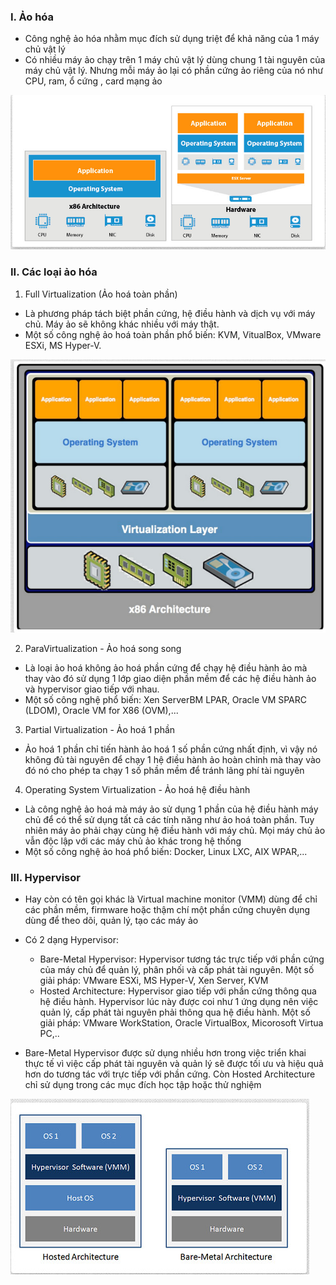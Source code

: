 ### I. Ảo hóa

- Công nghệ ảo hóa nhằm mục đích sử dụng triệt để khả năng của 1 máy chủ vật lý
- Có nhiều máy ảo chạy trên 1 máy chủ vật lý dùng chung 1 tài nguyên của máy chủ vật lý.
Nhưng mỗi máy ảo lại có phần cứng ảo riêng của nó như CPU, ram, ổ cứng , card mạng ảo

![](../%E1%BA%A2o%20h%C3%B3a%20openstack/img/%E1%BA%A2o%20ho%C3%A1/1.jpg)

### II. Các loại ảo hóa
1. Full Virtualization (Ảo hoá toàn phần)

- Là phương pháp tách biệt phần cứng, hệ điều hành và dịch vụ với máy chủ. Máy ảo sẽ không khác nhiều với máy thật.
- Một số công nghệ ảo hoá toàn phần phổ biến: KVM, VitualBox, VMware ESXi, MS Hyper-V.

![](../%E1%BA%A2o%20h%C3%B3a%20openstack/img/%E1%BA%A2o%20ho%C3%A1/2.jpg)

2. ParaVirtualization - Ảo hoá song song 
- Là loại ảo hoá không ảo hoá phần cứng để chạy hệ điều hành ảo mà thay vào đó sử dụng 1 lớp giao diện phần mềm để các hệ điều hành ảo và hypervisor giao tiếp với nhau.
- Một số công nghệ phổ biến: Xen ServerBM LPAR, Oracle VM SPARC (LDOM), Oracle VM for X86 (OVM),...

3. Partial Virtualization - Ảo hoá 1 phần 
- Ảo hoá 1 phần chỉ tiến hành ảo hoá 1 số phần cứng nhất định, vì vậy nó không đủ tài nguyên để chạy 1 hệ điều hành ảo hoàn chỉnh mà thay vào đó nó cho phép ta chạy 1 số phần mềm để tránh lãng phí tài nguyên

4. Operating System Virtualization - Ảo hoá hệ điều hành
- Là công nghệ ảo hoá mà máy ảo sử dụng 1 phần của hệ điều hành máy chủ để có thể sử dụng tất cả các tính năng như ảo hoá toàn phần. Tuy nhiên máy ảo phải chạy cùng hệ điều hành với máy chủ. Mọi máy chủ ảo vẫn độc lập với các máy chủ ảo khác trong hệ thống
- Một số công nghệ ảo hoá phổ biến: Docker, Linux LXC, AIX WPAR,...

### III. Hypervisor
- Hay còn có tên gọi khác là Virtual machine monitor (VMM) dùng để chỉ các phần mềm, firmware hoặc thậm chí một phần cứng chuyên dụng dùng để theo dõi, quản lý, tạo các máy ảo 

- Có 2 dạng Hypervisor:
  - Bare-Metal Hypervisor: Hypervisor tương tác trực tiếp với phần cứng của máy chủ để quản lý, phân phối và cấp phát tài nguyên. Một số giải pháp: VMware ESXi, MS Hyper-V, Xen Server, KVM
  - Hosted Architecture: Hypervisor giao tiếp với phần cứng thông qua hệ điều hành. Hypervisor lúc này được coi như 1 ứng dụng nên việc quản lý, cấp phát tài nguyên phải thông qua hệ điều hành. Một số giải pháp: VMware WorkStation, Oracle VirtualBox, Micorosoft Virtua PC,..
- Bare-Metal Hypervisor được sử dụng nhiều hơn trong việc triển khai thực tế vì việc cấp phát tài nguyên và quản lý sẽ được tối ưu và hiệu quả hơn do tương tác với trực tiếp với phần cứng. Còn Hosted Architecture chỉ sử dụng trong các mục đích học tập hoặc thử nghiệm

![](../%E1%BA%A2o%20h%C3%B3a%20openstack/img/KVM/1.jpg)

